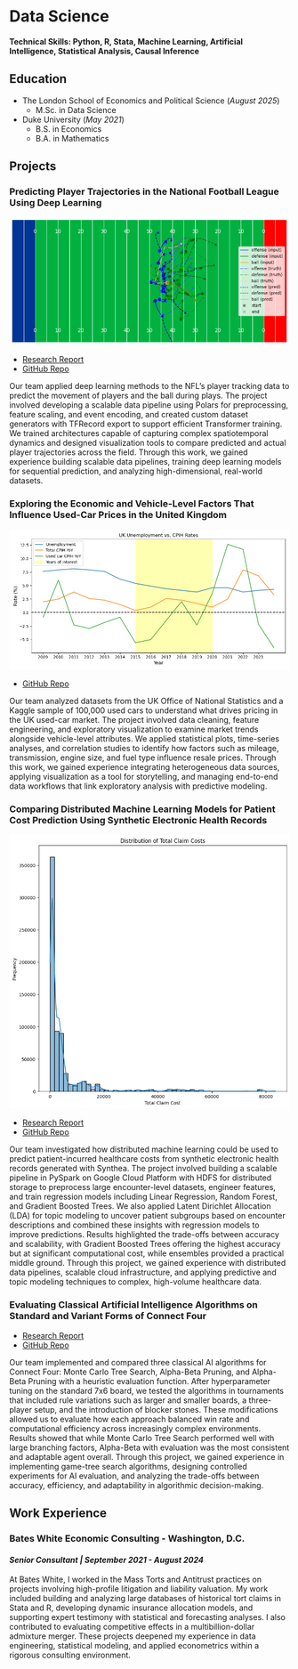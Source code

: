 # Data Science
#### Technical Skills: Python, R, Stata, Machine Learning, Artificial Intelligence, Statistical Analysis, Causal Inference

## Education
- The London School of Economics and Political Science (_August 2025_)
  - M.Sc. in Data Science
- Duke University (_May 2021_)
  - B.S. in Economics
  - B.A. in Mathematics

## Projects
### Predicting Player Trajectories in the National Football League Using Deep Learning
![NFL Trajectories](/assets/img/Predicted-NFL-play.png)
- [Research Report](/projects/NFL-player-trajectories.pdf)
- [GitHub Repo](https://github.com/pholmes116/NFL-player-trajectories-public)

Our team applied deep learning methods to the NFL’s player tracking data to predict the movement of players and the ball during plays. The project involved developing a scalable data pipeline using Polars for preprocessing, feature scaling, and event encoding, and created custom dataset generators with TFRecord export to support efficient Transformer training. We trained architectures capable of capturing complex spatiotemporal dynamics and designed visualization tools to compare predicted and actual player trajectories across the field. Through this work, we gained experience building scalable data pipelines, training deep learning models for sequential prediction, and analyzing high-dimensional, real-world datasets.

### Exploring the Economic and Vehicle-Level Factors That Influence Used-Car Prices in the United Kingdom
![UK Used Cars](/assets/img/UK-unemployment-vs-CPIH.png)
- [GitHub Repo](https://github.com/pholmes116/UK-used-car-prices-public)

Our team analyzed datasets from the UK Office of National Statistics and a Kaggle sample of 100,000 used cars to understand what drives pricing in the UK used-car market. The project involved data cleaning, feature engineering, and exploratory visualization to examine market trends alongside vehicle-level attributes. We applied statistical plots, time-series analyses, and correlation studies to identify how factors such as mileage, transmission, engine size, and fuel type influence resale prices. Through this work, we gained experience integrating heterogeneous data sources, applying visualization as a tool for storytelling, and managing end-to-end data workflows that link exploratory analysis with predictive modeling.

### Comparing Distributed Machine Learning Models for Patient Cost Prediction Using Synthetic Electronic Health Records
![Healthcare Costs](/assets/img/Claim-cost-distribution.png)
- [Research Report](/projects/Predicting-healthcare-costs.pdf)
- [GitHub Repo](https://github.com/pholmes116/predicting-healthcare-costs-public)

Our team investigated how distributed machine learning could be used to predict patient-incurred healthcare costs from synthetic electronic health records generated with Synthea. The project involved building a scalable pipeline in PySpark on Google Cloud Platform with HDFS for distributed storage to preprocess large encounter-level datasets, engineer features, and train regression models including Linear Regression, Random Forest, and Gradient Boosted Trees. We also applied Latent Dirichlet Allocation (LDA) for topic modeling to uncover patient subgroups based on encounter descriptions and combined these insights with regression models to improve predictions. Results highlighted the trade-offs between accuracy and scalability, with Gradient Boosted Trees offering the highest accuracy but at significant computational cost, while ensembles provided a practical middle ground. Through this project, we gained experience with distributed data pipelines, scalable cloud infrastructure, and applying predictive and topic modeling techniques to complex, high-volume healthcare data.

### Evaluating Classical Artificial Intelligence Algorithms on Standard and Variant Forms of Connect Four
- [Research Report](/projects/Connect-four-ai.pdf)
- [GitHub Repo](https://github.com/pholmes116/connect-four-ai-public)

Our team implemented and compared three classical AI algorithms for Connect Four: Monte Carlo Tree Search, Alpha-Beta Pruning, and Alpha-Beta Pruning with a heuristic evaluation function. After hyperparameter tuning on the standard 7x6 board, we tested the algorithms in tournaments that included rule variations such as larger and smaller boards, a three-player setup, and the introduction of blocker stones. These modifications allowed us to evaluate how each approach balanced win rate and computational efficiency across increasingly complex environments. Results showed that while Monte Carlo Tree Search performed well with large branching factors, Alpha-Beta with evaluation was the most consistent and adaptable agent overall. Through this project, we gained experience in implementing game-tree search algorithms, designing controlled experiments for AI evaluation, and analyzing the trade-offs between accuracy, efficiency, and adaptability in algorithmic decision-making.

## Work Experience
### Bates White Economic Consulting - Washington, D.C.
#### _Senior Consultant | September 2021 - August 2024_
At Bates White, I worked in the Mass Torts and Antitrust practices on projects involving high-profile litigation and liability valuation. My work included building and analyzing large databases of historical tort claims in Stata and R, developing dynamic insurance allocation models, and supporting expert testimony with statistical and forecasting analyses. I also contributed to evaluating competitive effects in a multibillion-dollar admixture merger. These projects deepened my experience in data engineering, statistical modeling, and applied econometrics within a rigorous consulting environment.
